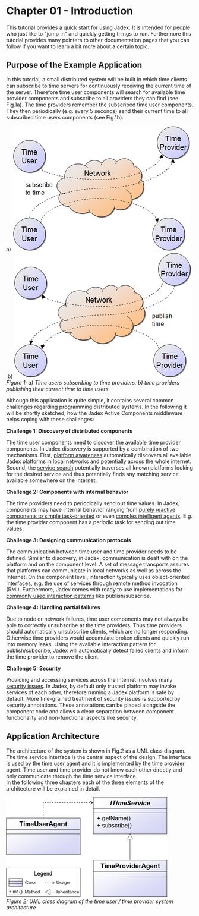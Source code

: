 <span>Chapter 01 - Introduction</span> 
======================================

This tutorial provides a quick start for using Jadex. It is intended for people who just like to "jump in" and quickly getting things to run. Furthermore this tutorial provides many pointers to other documentation pages that you can follow if you want to learn a bit more about a certain topic.

<span>Purpose of the Example Application</span> 
-----------------------------------------------

In this tutorial, a small distributed system will be built in which time clients can subscribe to time servers for continuously receiving the current time of the server. Therefore time user components will search for available time provider components and subscribe to all providers they can find (see Fig.1a). The time providers remember the subscribed time user components. They then periodically (e.g. every 5 seconds) send their current time to all subscribed time users components (see Fig.1b).

a\) ![01 Introduction@subscribe.png](subscribe.png) b) ![01 Introduction@publish.png](publish.png)\
*Figure 1: a) Time users subscribing to time providers, b) time providers publishing their current time to time users*

Although this application is quite simple, it contains several common challenges regarding programming distributed systems. In the following it will be shortly sketched, how the Jadex Active Components middleware helps coping with these challenges:

**Challenge 1: Discovery of distributed components**

The time user components need to discover the available time provider components. In Jadex discovery is supported by a combination of two mechanisms. First, <span class="wikiexternallink">[platform awareness](AC%20User%20Guide/07%20Platform%20Awareness)</span> automatically discovers all available Jadex platforms in local networks and potentially across the whole internet. Second, the <span class="wikiexternallink">[service search](AC%20User%20Guide/05%20Services)</span> potentially traverses all known platforms looking for the desired service and thus potentially finds any matching service available somewhere on the Internet.

**Challenge 2: Components with internal behavior**

The time providers need to periodically send out time values. In Jadex, components may have internal behavior ranging from <span class="wikiexternallink">[purely reactive components to simple task-oriented](AC%20User%20Guide/02%20Active%20Components)</span> or even <span class="wikiexternallink">[complex intelligent agents](BDI%20User%20Guide/02%20Concepts)</span>. E.g. the time provider component has a periodic task for sending out time values.

**Challenge 3: Designing communication protocols**

The communication between time user and time provider needs to be defined. Similar to discovery, in Jadex, communication is dealt with on the platform and on the component level. A set of message transports assures that platforms can communicate in local networks as well as across the Internet. On the component level, interaction typically uses object-oriented interfaces, e.g. the use of services through remote method invocation (RMI). Furthermore, Jadex comes with ready to use implementations for <span class="wikiexternallink">[commonly used interaction patterns](AC%20User%20Guide/03%20Asynchronous%20Programming)</span> like publish/subscribe.

**Challenge 4: Handling partial failures**

Due to node or network failures, time user components may not always be able to correctly unsubscribe at the time providers. Thus time providers should automatically unsubscribe clients, which are no longer responding. Otherwise time providers would accumulate broken clients and quickly run into memory leaks. Using the available interaction pattern for publish/subscribe, Jadex will automatically detect failed clients and inform the time provider to remove the client.

**Challenge 5: Security**

Providing and accessing services across the Internet involves many <span class="wikiexternallink">[security issues](AC%20User%20Guide/08%20Security)</span>. In Jadex, by default only trusted platform may invoke services of each other, therefore running a Jadex platform is safe by default. More fine-grained treatment of security issues is supported by security annotations. These annotations can be placed alongside the component code and allows a clean separation between component functionality and non-functional aspects like security.

<span>Application Architecture</span> 
-------------------------------------

The architecture of the system is shown in Fig.2 as a UML class diagram. The time service interface is the central aspect of the design. The interface is used by the time user agent and it is implemented by the time provider agent. Time user and time provider do not know each other directly and only communicate through the time service interface.\
In the following three chapters each of the three elements of the architecture will be explained in detail.

![01 Introduction@timearch.png](timearch.png)\
*Figure 2: UML class diagram of the time user / time provider system architecture*

